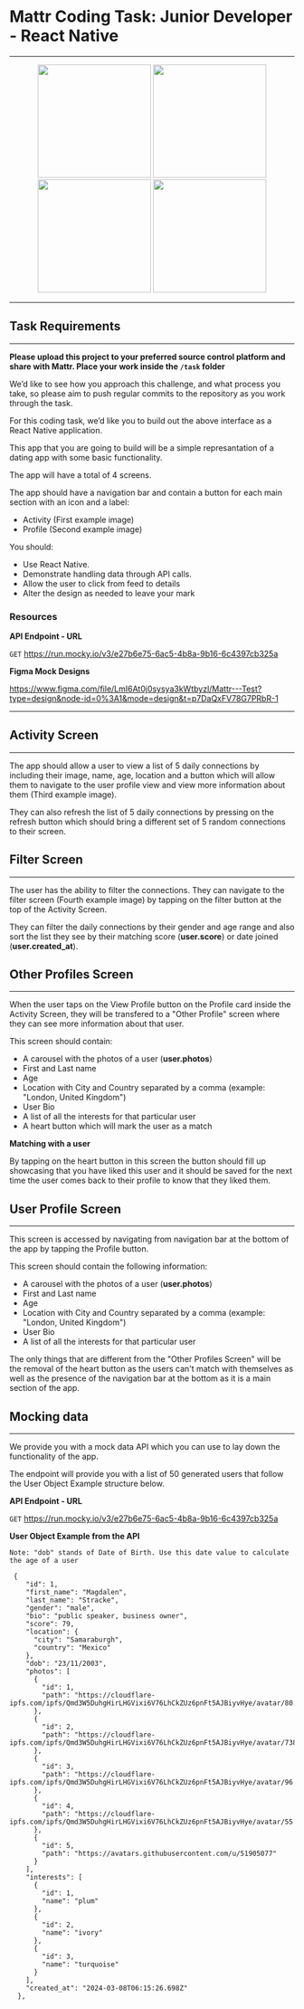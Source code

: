 # Mattr Coding Task: Junior Developer - React Native

<hr />

<p align="center">
  <img src="./screens/Home - Screen.png" width="200"/>
  <img src="./screens/User Profile View - Screen.png" width="200"/>
  <img src="./screens/Other Profiles View - Screen.png" width="200"/>
  <img src="./screens/Filter - Screen.png" width="200"/>
</p>

<hr />

## Task Requirements

---

**Please upload this project to your preferred source control platform and share with Mattr. Place your work inside the `/task` folder**

We’d like to see how you approach this challenge, and what process you take, so please aim to push regular commits to the repository as you work through the task.

For this coding task, we’d like you to build out the above interface as a React Native application.

This app that you are going to build will be a simple represantation of a dating app with some basic functionality.

The app will have a total of 4 screens.

The app should have a navigation bar and contain a button for each main section with an icon and a label:

- Activity (First example image)
- Profile (Second example image)

You should:

- Use React Native.
- Demonstrate handling data through API calls.
- Allow the user to click from feed to details
- Alter the design as needed to leave your mark

### Resources

**API Endpoint - URL**

`GET`
https://run.mocky.io/v3/e27b6e75-6ac5-4b8a-9b16-6c4397cb325a

**Figma Mock Designs**

https://www.figma.com/file/LmI6At0j0sysya3kWtbyzl/Mattr---Test?type=design&node-id=0%3A1&mode=design&t=p7DaQxFV78G7PRbR-1

---

## Activity Screen

---

The app should allow a user to view a list of 5 daily connections by including their image, name, age, location and a button which will allow them to navigate to the user profile view and view more information about them (Third example image).

They can also refresh the list of 5 daily connections by pressing on the refresh button which should bring a different set of 5 random connections to their screen.

## Filter Screen

---

The user has the ability to filter the connections.
They can navigate to the filter screen (Fourth example image) by tapping on the filter button at the top of the Activity Screen.

They can filter the daily connections by their gender and age range and also sort the list they see by their matching score (**user.score**) or date joined (**user.created_at**).

## Other Profiles Screen

---

When the user taps on the View Profile button on the Profile card inside the Activity Screen, they will be transfered to a "Other Profile" screen where they can see more information about that user.

This screen should contain:

- A carousel with the photos of a user (**user.photos**)
- First and Last name
- Age
- Location with City and Country separated by a comma (example: "London, United Kingdom")
- User Bio
- A list of all the interests for that particular user
- A heart button which will mark the user as a match

**Matching with a user**

By tapping on the heart button in this screen the button should fill up showcasing that you have liked this user and it should be saved for the next time the user comes back to their profile to know that they liked them.

## User Profile Screen

---

This screen is accessed by navigating from navigation bar at the bottom of the app by tapping the Profile button.

This screen should contain the following information:

- A carousel with the photos of a user (**user.photos**)
- First and Last name
- Age
- Location with City and Country separated by a comma (example: "London, United Kingdom")
- User Bio
- A list of all the interests for that particular user

The only things that are different from the "Other Profiles Screen" will be the removal of the heart button as the users can't match with themselves as well as the presence of the navigation bar at the bottom as it is a main section of the app.

## Mocking data

---

We provide you with a mock data API which you can use to lay down the functionality of the app.

The endpoint will provide you with a list of 50 generated users that follow the User Object Example structure below.

**API Endpoint - URL**

`GET`
https://run.mocky.io/v3/e27b6e75-6ac5-4b8a-9b16-6c4397cb325a

**User Object Example from the API**

`Note: "dob" stands of Date of Birth. Use this date value to calculate the age of a user`

```
 {
    "id": 1,
    "first_name": "Magdalen",
    "last_name": "Stracke",
    "gender": "male",
    "bio": "public speaker, business owner",
    "score": 79,
    "location": {
      "city": "Samaraburgh",
      "country": "Mexico"
    },
    "dob": "23/11/2003",
    "photos": [
      {
        "id": 1,
        "path": "https://cloudflare-ipfs.com/ipfs/Qmd3W5DuhgHirLHGVixi6V76LhCkZUz6pnFt5AJBiyvHye/avatar/80.jpg"
      },
      {
        "id": 2,
        "path": "https://cloudflare-ipfs.com/ipfs/Qmd3W5DuhgHirLHGVixi6V76LhCkZUz6pnFt5AJBiyvHye/avatar/738.jpg"
      },
      {
        "id": 3,
        "path": "https://cloudflare-ipfs.com/ipfs/Qmd3W5DuhgHirLHGVixi6V76LhCkZUz6pnFt5AJBiyvHye/avatar/96.jpg"
      },
      {
        "id": 4,
        "path": "https://cloudflare-ipfs.com/ipfs/Qmd3W5DuhgHirLHGVixi6V76LhCkZUz6pnFt5AJBiyvHye/avatar/55.jpg"
      },
      {
        "id": 5,
        "path": "https://avatars.githubusercontent.com/u/51905077"
      }
    ],
    "interests": [
      {
        "id": 1,
        "name": "plum"
      },
      {
        "id": 2,
        "name": "ivory"
      },
      {
        "id": 3,
        "name": "turquoise"
      }
    ],
    "created_at": "2024-03-08T06:15:26.698Z"
  },
```
